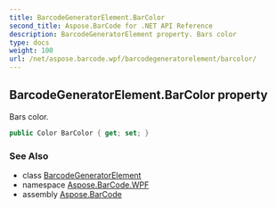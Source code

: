 ```yaml
---
title: BarcodeGeneratorElement.BarColor
second_title: Aspose.BarCode for .NET API Reference
description: BarcodeGeneratorElement property. Bars color
type: docs
weight: 100
url: /net/aspose.barcode.wpf/barcodegeneratorelement/barcolor/
---
```

## BarcodeGeneratorElement.BarColor property

Bars color.

```csharp
public Color BarColor { get; set; }
```

### See Also

* class [BarcodeGeneratorElement](../)
* namespace [Aspose.BarCode.WPF](../../barcodegeneratorelement/)
* assembly [Aspose.BarCode](../../../)



